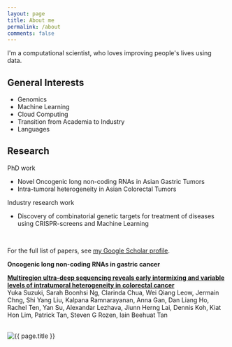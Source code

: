 ```yaml
---
layout: page
title: About me
permalink: /about
comments: false
---
```


<div class="row justify-content-between">
<div class="col-md-8 pr-5">

<p>I'm a computational scientist, who loves improving people's lives using data.</p>

<h2>General Interests</h2>
<ul>
  <li>Genomics</li>
  <li>Machine Learning</li>
  <li>Cloud Computing</li>
  <li>Transition from Academia to Industry</li>
  <li>Languages</li>
</ul>

<h2>Research</h2>
<p> PhD work </p>
<ul>
  <li>Novel Oncogenic long non-coding RNAs in Asian Gastric Tumors</li>
  <li> Intra-tumoral heterogeneity in Asian Colorectal Tumors </li>
</ul>
<p> Industry research work </p>
<ul>
  <li>Discovery of combinatorial genetic targets for treatment of diseases using CRISPR-screens and Machine Learning</li>
</ul>
<br/>
<p>For the full list of papers, see <a href="https://scholar.google.com/citations?hl=en&user=lIh6QvUAAAAJ&view_op=list_works&sortby=pubdate">my Google Scholar profile</a>.</p>

<p><b> Oncogenic long non-coding RNAs in gastric cancer </b><br />
</p>

<p><b><a href="https://febs.onlinelibrary.wiley.com/doi/full/10.1002/1878-0261.12012">Multiregion ultra‐deep sequencing reveals early intermixing and variable levels of intratumoral heterogeneity in colorectal cancer</a></b><br />
Yuka Suzuki, Sarah Boonhsi Ng, Clarinda Chua, Wei Qiang Leow, Jermain Chng, Shi Yang Liu, Kalpana Ramnarayanan, Anna Gan, Dan Liang Ho, Rachel Ten, Yan Su, Alexandar Lezhava, Jiunn Herng Lai, Dennis Koh, Kiat Hon Lim, Patrick Tan, Steven G Rozen, Iain Beehuat Tan</p>


<br />


</div>

<div class="col-md-4">
  <img class="featured-image img-fluid" src="{{ site.baseurl }}/assets/images/me.jpg" alt="{{ page.title }}">
</div>
</div>
